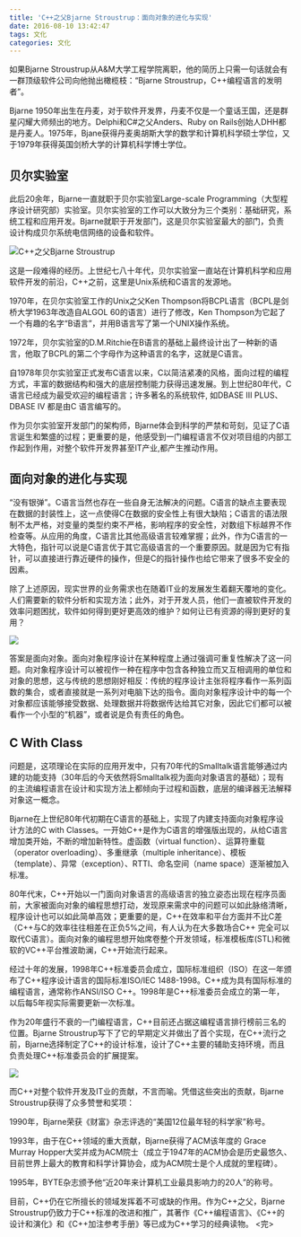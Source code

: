 ```yaml
---
title: 'C++之父Bjarne Stroustrup：面向对象的进化与实现'
date: 2016-08-10 13:42:47
tags: 文化
categories: 文化
---
```

如果Bjarne Stroustrup从A&M大学工程学院离职，他的简历上只需一句话就会有一群顶级软件公司向他抛出橄榄枝：<!-- more -->“Bjarne Stroustrup，C++编程语言的发明者”。


Bjarne 1950年出生在丹麦，对于软件开发界，丹麦不仅是一个童话王国，还是群星闪耀大师频出的地方。Delphi和C#之父Anders、Ruby on Rails创始人DHH都是丹麦人。1975年，Bjane获得丹麦奥胡斯大学的数学和计算机科学硕士学位，又于1979年获得英国剑桥大学的计算机科学博士学位。

## 贝尔实验室

此后20余年，Bjarne一直就职于贝尔实验室Large-scale Programming（大型程序设计研究部）实验室。贝尔实验室的工作可以大致分为三个类别：基础研究，系统工程和应用开发。Bjarne就职于开发部门，这是贝尔实验室最大的部门，负责设计构成贝尔系统电信网络的设备和软件。

![C++之父Bjarne Stroustrup](http://images.51cto.com/files/uploadimg/20091222/0211220.jpg)

这是一段难得的经历。上世纪七八十年代，贝尔实验室一直站在计算机科学和应用软件开发的前沿，C++之前，这里是Unix系统和C语言的发源地。

1970年，在贝尔实验室工作的Unix之父Ken Thompson将BCPL语言（BCPL是剑桥大学1963年改造自ALGOL 60的语言）进行了修改，Ken Thompson为它起了一个有趣的名字“B语言”，并用B语言写了第一个UNIX操作系统。

1972年，贝尔实验室的D.M.Ritchie在B语言的基础上最终设计出了一种新的语言，他取了BCPL的第二个字母作为这种语言的名字，这就是C语言。

自1978年贝尔实验室正式发布C语言以来，C以简洁紧凑的风格，面向过程的编程方式，丰富的数据结构和强大的底层控制能力获得迅速发展。到上世纪80年代，C语言已经成为最受欢迎的编程语言；许多著名的系统软件, 如DBASE Ⅲ PLUS、DBASE Ⅳ 都是由C 语言编写的。

作为贝尔实验室开发部门的架构师，Bjarne体会到科学的严禁和苛刻，见证了C语言诞生和繁盛的过程；更重要的是，他感受到一门编程语言不仅对项目组的内部工作起到作用，对整个软件开发界甚至IT产业,都产生推动作用。

## 面向对象的进化与实现

“没有银弹”。C语言当然也存在一些自身无法解决的问题。C语言的缺点主要表现在数据的封装性上，这一点使得C在数据的安全性上有很大缺陷；C语言的语法限制不太严格，对变量的类型约束不严格，影响程序的安全性，对数组下标越界不作检查等。从应用的角度，C语言比其他高级语言较难掌握；此外，作为C语言的一大特色，指针可以说是C语言优于其它高级语言的一个重要原因。就是因为它有指针，可以直接进行靠近硬件的操作，但是C的指针操作也给它带来了很多不安全的因素。

除了上述原因，现实世界的业务需求也在随着IT业的发展发生着翻天覆地的变化。人们需要新的软件分析和实现方法；此外，对于开发人员，他们一直被软件开发的效率问题困扰，软件如何得到更好更高效的维护？如何让已有资源的得到更好的复用？

![](http://images.51cto.com/files/uploadimg/20091222/0211221.jpg)

答案是面向对象。面向对象程序设计在某种程度上通过强调可重复性解决了这一问题。向对象程序设计可以被视作一种在程序中包含各种独立而又互相调用的单位和对象的思想，这与传统的思想刚好相反：传统的程序设计主张将程序看作一系列函数的集合，或者直接就是一系列对电脑下达的指令。面向对象程序设计中的每一个对象都应该能够接受数据、处理数据并将数据传达给其它对象，因此它们都可以被看作一个小型的“机器”，或者说是负有责任的角色。

## C With Class

问题是，这项理论在实际的应用开发中，只有70年代的Smalltalk语言能够通过内建的功能支持（30年后的今天依然将Smalltalk视为面向对象语言的基础）；现有的主流编程语言在设计和实现方法上都倾向于过程和函数，底层的编译器无法解释对象这一概念。

Bjarne在上世纪80年代初期在C语言的基础上，实现了内建支持面向对象程序设计方法的C with Classes。一开始C++是作为C语言的增强版出现的，从给C语言增加类开始，不断的增加新特性。虚函数（virtual function）、运算符重载（operator overloading）、多重继承（multiple inheritance）、模板（template）、异常（exception）、RTTI、命名空间（name space）逐渐被加入标准。

80年代末，C++开始以一门面向对象语言的高级语言的独立姿态出现在程序员面前，大家被面向对象的编程思想打动，发现原来需求中的问题可以如此脉络清晰，程序设计也可以如此简单高效；更重要的是，C++在效率和平台方面并不比C差（C++与C的效率往往相差在正负5%之间，有人认为在大多数场合C++ 完全可以取代C语言）。面向对象的编程思想开始席卷整个开发领域，标准模板库(STL)和微软的VC++平台推波助澜，C++开始流行起来。

经过十年的发展，1998年C++标准委员会成立，国际标准组织（ISO）在这一年颁布了C++程序设计语言的国际标准ISO/IEC 1488-1998。C++成为具有国际标准的编程语言，通常称作ANSI/ISO C++。1998年是C++标准委员会成立的第一年，以后每5年视实际需要更新一次标准。

作为20年盛行不衰的一门编程语言，C++目前还占据这编程语言排行榜前三名的位置。Bjarne Stroustrup写下了它的早期定义并做出了首个实现，在C++流行之前，Bjarne选择制定了C++的设计标准，设计了C++主要的辅助支持环境，而且负责处理C++标准委员会的扩展提案。

![](http://images.51cto.com/files/uploadimg/20091222/0211222.jpg)

而C++对整个软件开发及IT业的贡献，不言而喻。凭借这些突出的贡献，Bjarne Stroustrup获得了众多赞誉和奖项：

1990年，Bjarne荣获《财富》杂志评选的“美国12位最年轻的科学家”称号。

1993年，由于在C++领域的重大贡献，Bjarne获得了ACM该年度的 Grace Murray Hopper大奖并成为ACM院士（成立于1947年的ACM协会是历史最悠久、目前世界上最大的教育和科学计算协会，成为ACM院士是个人成就的里程碑）。

1995年，BYTE杂志颁予他“近20年来计算机工业最具影响力的20人”的称号。

目前，C++仍在它所擅长的领域发挥着不可或缺的作用。作为C++之父，Bjarne Stroustrup仍致力于C++标准的改进和推广，其著作《C++编程语言》、《C++的设计和演化》和《C++加注参考手册》等已成为C++学习的经典读物。
<完>